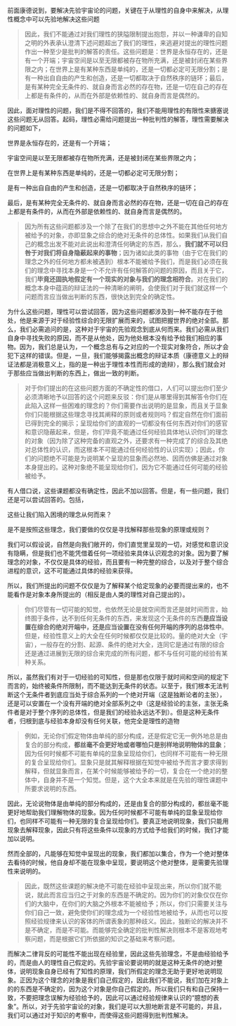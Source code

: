 <p>前面康德说到，要解决先验宇宙论的问题，关键在于从理性的自身中来解决，从理性概念中可以先验地解决这些问题</p><blockquote>因此，我们不能通过对我们理性的狭隘限制提出抱怨，并以一种谦卑的自知之明的外表承认澄清下述问题超出了我们的理性，来逃避对提出的理性问题作出一种至少是批判的解答的责任。这些问题是：世界是永恒存在的，还是有一个开端；宇宙空间是以至无限都被存在物所充满，还是被封闭在某些界限之内；在世界上是有某种东西是单纯的，还是一切都必定可无限分割；是有一种出自自由的产生和创造，还是一切都取决于自然秩序的链环；最后，是有某种完全无条件的、就自身而言必然的存在物，还是一切在自己的存在上都是有条件的，从而在外部是依赖性的、就自身而言是偶然的。</blockquote><p>因此，面对理性的问题，我们是不得不回答的，我们不能用理性的有限性来搪塞说这些问题无从回答。起码，理性必需给问题提出一种批判性的解答，理性需要解决的问题如下，</p><p>世界是永恒存在的，还是有一个开端；</p><p>宇宙空间是以至无限都被存在物所充满，还是被封闭在某些界限之内；</p><p>在世界上是有某种东西是单纯的，还是一切都必定可无限分割；</p><p>是有一种出自自由的产生和创造，还是一切都取决于自然秩序的链环；</p><p>最后，是有某种完全无条件的、就自身而言必然的存在物，还是一切在自己的存在上都是有条件的，从而在外部是依赖性的、就自身而言是偶然的。</p><blockquote>因为所有这些问题都涉及一个除了在我们的思想中之外不能在其他任何地方被给予的对象，亦即显象之综合的绝对无条件的总体性。如果我们从我们自己的概念出发不能对此说出和澄清任何确定的东西，那么，<b>我们就不可以归咎于对我们将自身隐蔽起来的事物</b>；因为诸如此类的事物（由于它在我们的理念之外的任何地方都未被遇到）根本不能被给予我们，而是我们必须在我们的理念中寻找本身是一个不允许有任何解答的问题的原因，而且关于它，我们<b>毕竟还固执地假定有一个现实的对象与我们的理念相符合</b>。对在我们的概念本身中蕴涵的辩证法的一种清晰的阐明，会使我们对于我们就这样一个问题而言应当做出判断的东西，很快达到完全的确定性。</blockquote><p>为什么这些问题，理性可以尝试回答，因为这些问题都涉及到一种不能存在于他处，他是来源于对于经验性综合的无限扩展而来的，试图把握世界的绝对全部。那么，我们必需追问的是，这种对于宇宙的先验观念到底从何而来。我们必需从我们自身中寻找失败的原因，而不是从他处，因为他处根本没有给予给我们相应的事物。因为，我们总是认为，一个概念总有与之对应的一个现实对象符合，所以才会犯下这样的错误。但是，一旦，我们能够揭露出概念的辩证本质（康德意义上的辩证法都是消极意义上，指的是一种出于理性本性而形成的诡辩），那么我们就会对于那些应当做出判断的东西上，做出一致的判断。</p><blockquote>对于你们提出的在这些问题方面的不确定性的借口，人们可以提出你们至少必须清晰地予以回答的这个问题来反驳：你们是从哪里得到其解答令你们在此陷入这样一些困难的理念的？你们需要作出说明的是显象，而且关于显象你们只能根据这些理念寻找其阐释的原则或者规则吗？假定自然在你们面前已得到完全的揭示；呈现给你们的直观的一切都没有任何东西对你们的感官和意识隐蔽起来，但是，你们毕竟不能通过任何经验具体地认识你们的理念的对象（因为除了这种完备的直观之外，还要求有一种完成了的综合及其绝对总体性的认识，而这根本不可能通过任何经验性的认识实现）；因此，你们的问题绝不可能是为说明某个呈现的显象而必然地、因而仿佛是通过对象本身提出的。这种对象绝不能呈现给你们，因为它不能通过任何可能的经验被给予。</blockquote><p>有人借口说，这些课题都没有确定性，因此不加以回答。但是，有一些问题，我们还是可以尝试回答的。包括，</p><p>这些让我们陷入困境的理念从何而来？</p><p>是不是按照这些理念，我们要做的仅仅是寻找解释那些现象的原理或规则？</p><p>我们可以假设说，自然是向我们敞开的，你们直觉里呈现的一切，对感觉和意识没有隐瞒，但是我们也不能凭借着任何一项经验来具体认识观念的对象。因为要了解理念的对象，不仅仅是具体的经验，而且要有一种完整的综合，以及对于整个综合进程的意识，这不可能通过具体的经验来获得。</p><p>所以，我们所提出的问题不仅仅是为了解释某个给定现象的必要而提出来的，也不能看作是对象本身所提出的（相反是由人类的理性对自己提出的）。</p><blockquote>你们尽管有一切可能的知觉，也依然无论是就空间而言还是就时间而言，始终囿于条件，达不到任何无条件的东西，来发现这个无条件的东西<b>是应当设置在综合的绝对开端中，还是应当设置在没有任何开端的序列的总体性中</b>。但是，经验性意义上的大全在任何时候都仅仅是比较的。量的绝对大全（宇宙），一般存在的分割、起源、条件的绝对大全，连同它是通过有限的综合还是通过进展到无限的综合来完成的所有问题，都不与任何可能的经验有某种关系。</blockquote><p>所以，虽然我们有对于一切经验的可知性，但是那也仅限于就时间和空间的规定下而言的，始终被条件所限制，而不能达到无条件的状态。以至于，我们根本无法判断这个无条件者到底应当处于综合系列的一个绝对开端（这是独断论者的主张），还是可以安置在一个没有开端的绝对全部系列之中（这是经验论的主张，主张无条件者是对于整个序列的总体性，但是我们的经验永远达不到）。但是这种无条件者，归根到底与经验本身却没有任何关联，他完全是理性的造物</p><blockquote>例如，无论你们假定物体由单纯的部分构成，还是假定它无一例外地总是由复合的部分构成，<b>都丝毫不会更好地或者哪怕只是别样地说明物体的显象</b>；因为任何时候都不可能有单纯的显象呈现给你们，也同样不可能有一种无限的复合呈现给你们。显象只是就其解释根据在知觉中被给予而言才要求得到解释，但就显象而言，在某个时候能够被给予的一切，复合在一个绝对的整体中，自身并不是一个知觉。但是，这个大全本来就是在先验的理性课题中所要求说明的东西。</blockquote><p>因此，无论说物体是由单纯的部分构成的，还是由复合的部分构成的，都丝毫不能更好地帮助我们理解物体的现象。因为任何时候都不可能有单纯的显象呈现给你们，也同样不可能有一种无限的复合呈现给你们。要真正地说明现象，我们只能用现象去解释现象，因此只有将这些条件以现象的方式给予给我们的时候，我们才能加以说明。</p><p>然而全部的，凡能够在知觉中呈现出的现象，我们都加以集合，作为一个绝对整体去看待的时候，他自身却不能在现象中呈现，要说明这个绝对整体，是需要先验理性来说明的。</p><blockquote>因此，既然这些课题的解决绝不可能在经验中呈现出来，所以你们就不能说，就此而言应当归之于对象的东西是不确定的。因为你们的对象仅仅在你们的大脑中，在你们的大脑之外根本不能被给予；所以，你们只需要关注与你们自己一致，避免使你们的理念成为一个经验性地被给予，从而也可以按照经验规律来认识的客体的所谓表象的那种歧义。因此，独断论的解决并不是不确定，而是不可能。而能够完全确定的批判性解决则根本不是客观地考察问题，而是根据它们所依据的知识之基础来考察问题。</blockquote><p>而解决二律背反的可能性不能出现在经验里，因此这些先验理念，不是由经验给予的，而是由人的理性自己假定的。先验宇宙论要说明的就是这种无条件的绝对整体，说明现象自身已经有了知性的原理，我们所假定的理念无助于更好地说明现象。正因为这个理念的对象是我们自己假定的，因此我们不能说，我们加在对象上的的东西是不确定的，因为这个对象是你自己假定的。所以我们只有和自己保持一致，不要把理念误解为经验给予的，因此可以通过经验规律来认识的“臆想的表象”。所以，对于先验宇宙论的对象，我们是可以大胆地断言是不可能的，并且，我们可以通过对于知识的考察中，而使得这些问题得到批判性解决。</p><p></p>